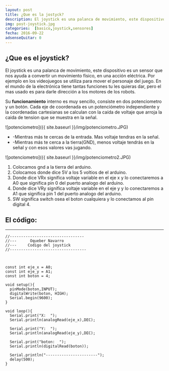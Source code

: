 ```yaml
---
layout: post
title: ¿Que es la jostyck?
description: El joystick es una palanca de movimiento, este dispositivo es un sensor que nos ayuda a convertir un movimiento físico, en una acción eléctrica. Por ejemplo en los videojuegos se utiliza para mover el personaje del juego. En el mundo de la electrónica tiene tantas funciones tu les quieras dar, pero el mas usado es para darle dirección a los motores de los robots.
img: post-joystick.jpg
categories:  [basico,joystick,sensores]
fecha: 2016-09-22
adsenseQuitar: 0
---
```



## ¿Que es el joystick?

El joystick es una palanca de movimiento, este dispositivo es un sensor que nos ayuda a convertir un movimiento físico, en una acción eléctrica. Por ejemplo en los videojuegos se utiliza para mover el personaje del juego. En el mundo de la electrónica tiene tantas funciones tu les quieras dar, pero el mas usado es para darle dirección a los motores de los robots.

Su **funcionamiento** interno es muy sencillo, consiste en dos potenciometro y un botón. Cada eje de coordenada es un potenciómetro independiente y la coordenadas cartesianas se calculan con la caída de voltaje que arroja la caida de tension que se muestra en la señal.


![potenciometro]({{ site.baseurl }}/img/potenciometro.JPG)

* -Mientras más te cercas de la entrada. Mas voltaje tendras en la señal. 
* -Mientras más te cerca a la tierra(GND), menos voltaje tendrás en la señal y con esos valores vas jugando.


![potenciometro]({{ site.baseurl }}/img/potenciometro2.JPG)

1. Colocamos gnd a la tierra del arduino.
2. Colocamos donde dice 5V a los 5 voltios de el arduino.
3. Donde dice VRx significa voltaje variable en el eje x y lo conectaremos a A0 que significa pin 0 del puerto analogo del arduino.
4. Donde dice VRy significa voltaje variable en el eje y y lo conectaremos a A1 que significa pin 1 del puerto analogo del arduino.
5. SW significa switch osea el boton cualquiera y lo conectamos al pin digital 4.

## El código:
----------------


```
//---------------------------------
//---      Oqueber Navarro 
//---     Codigo del joystick
//----------------------------------



const int eje_x = A0;
const int eje_y = A1;
const int boton = 4;

void setup(){
  pinMode(boton,INPUT);
  digitalWrite(boton, HIGH);
  Serial.begin(9600);
}

void loop(){
  Serial.print("X:  ");
  Serial.println(analogRead(eje_x),DEC);
  
  Serial.print("Y:  ");
  Serial.println(analogRead(eje_y),DEC);

  Serial.print("boton:  ");
  Serial.println(digitalRead(boton));

  Serial.println("-----------------------");
  delay(500);
}

```
